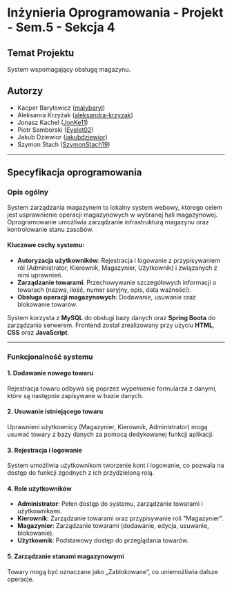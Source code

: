 # Inżynieria Oprogramowania - Projekt - Sem.5 - Sekcja 4

## Temat Projektu

System wspomagający obsługę magazynu.

## Autorzy

- Kacper Baryłowicz ([malybaryl](https://github.com/malybaryl))
- Aleksanra Krzyżak ([aleksandra-krzyzak](https://github.com/aleksandra-krzyzak))
- Jonasz Kachel ([JonKe11](https://github.com/JonKe11))
- Piotr Samborski ([Eyelet02](https://github.com/Eyelet02))
- Jakub Dziewior ([jakubdziewior](https://github.com/jakubdziewior))
- Szymon Stach ([SzymonStach19](https://github.com/SzymonStach19))

---

## Specyfikacja oprogramowania  

### Opis ogólny  
System zarządzania magazynem to lokalny system webowy, którego celem jest usprawnienie operacji magazynowych w wybranej hali magazynowej. Oprogramowanie umożliwia zarządzanie infrastrukturą magazynu oraz kontrolowanie stanu zasobów.  

#### Kluczowe cechy systemu:  
- **Autoryzacja użytkowników**: Rejestracja i logowanie z przypisywaniem ról (Administrator, Kierownik, Magazynier, Użytkownik) i związanych z nimi uprawnień.  
- **Zarządzanie towarami**: Przechowywanie szczegółowych informacji o towarach (nazwa, ilość, numer seryjny, opis, data ważności).  
- **Obsługa operacji magazynowych**: Dodawanie, usuwanie oraz blokowanie towarów.  

System korzysta z **MySQL** do obsługi bazy danych oraz **Spring Boota** do zarządzania serwerem. Frontend został zrealizowany przy użyciu **HTML**, **CSS** oraz **JavaScript**.  

---

### Funkcjonalność systemu  

#### 1. **Dodawanie nowego towaru**  
Rejestracja towaru odbywa się poprzez wypełnienie formularza z danymi, które są następnie zapisywane w bazie danych.  

#### 2. **Usuwanie istniejącego towaru**  
Uprawnieni użytkownicy (Magazynier, Kierownik, Administrator) mogą usuwać towary z bazy danych za pomocą dedykowanej funkcji aplikacji.  

#### 3. **Rejestracja i logowanie**  
System umożliwia użytkownikom tworzenie kont i logowanie, co pozwala na dostęp do funkcji zgodnych z ich przydzieloną rolą.  

#### 4. **Role użytkowników**  
- **Administrator**: Pełen dostęp do systemu, zarządzanie towarami i użytkownikami.  
- **Kierownik**: Zarządzanie towarami oraz przypisywanie roli "Magazynier".  
- **Magazynier**: Zarządzanie towarami (dodawanie, edycja, usuwanie, blokowanie).  
- **Użytkownik**: Podstawowy dostęp do przeglądania towarów.  

#### 5. **Zarządzanie stanami magazynowymi**  
Towary mogą być oznaczane jako „Zablokowane”, co uniemożliwia dalsze operacje.  
